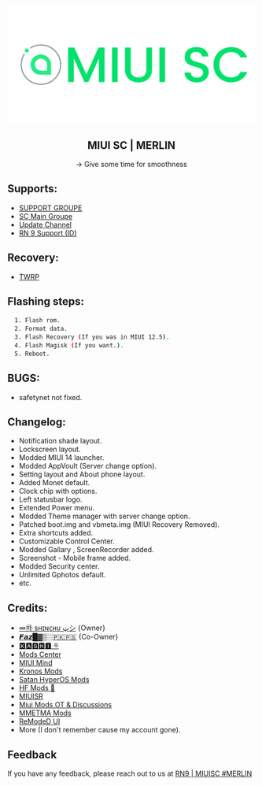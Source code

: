 
![Logo](https://github.com/darksky4you/miuiscMerlinx/blob/main/logo.png)

<h2 align="center">MIUI SC | MERLIN</h2>

<p align="center"> → Give some time for smoothness</p>




## Supports:
- [SUPPORT GROUPE](https://t.me/miuisc_rn9)
- [SC Main Groupe](https://t.me/SCeditionofficial)
- [Update Channel](https://t.me/SC_Edition)
- [RN 9 Support (ID)](https://t.me/RN9_Indonesia)

## Recovery:

- [TWRP](https://t.me/miuisc_rn9/18)
## Flashing steps:
```bash
  1. Flash rom.
  2. Format data.
  3. Flash Recovery (If you was in MIUI 12.5).
  4. Flash Magisk (If you want.).
  5. Reboot.
```

## BUGS:
- safetynet not fixed.

## Changelog:

- Notification shade layout.
- Lockscreen layout.
- Modded MIUI 14 launcher.
- Modded AppVoult (Server change option).
- Setting layout and About phone layout.
- Added Monet default.
- Clock chip with options.
- Left statusbar logo.
- Extended Power menu.
- Modded Theme manager with server change option.
- Patched boot.img and vbmeta.img (MIUI Recovery Removed).
- Extra shortcuts added.
- Customizable Control Center.
- Modded Gallary , ScreenRecorder added.
- Screenshot - Mobile frame added.
- Modded Security center.
- Unlimited Gphotos default.
- etc.

    

## Credits:

- [∞㉻ sʜɪɴᴄʜᴜ ټシ](https://t.me/Shinchu_is_noob) {Owner}
- [𝙁𝙖𝙯█▓▒░🇵🇰🇵🇸](https://t.me/Fazokhan) {Co-Owner}
- [🅺🅰🆂🅷🅸 ⛧](https://t.me/kakashi1v1)
- [Mods Center](https://t.me/kashis_cringey_stuffs)
- [MIUI Mind](https://t.me/MindEditionUpdates)
- [Kronos Mods](https://t.me/KronosMods)
- [Satan HyperOS Mods](https://t.me/SatanModss)
- [HF Mods 🦅](https://t.me/Hemal_mods_official)
- [MIUISR](https://t.me/MIUISR)
- [Miui Mods OT & Discussions](https://t.me/KiraModsDiscussions)
- [MMETMA Mods](https://t.me/MMETMAmods)
- [ReModeD UI](https://remodedui.github.io/)
- More (I don't remember cause my account gone).

## Feedback

If you have any feedback, please reach out to us at [RN9 | MIUISC #MERLIN](https://t.me/miuisc_rn9)


